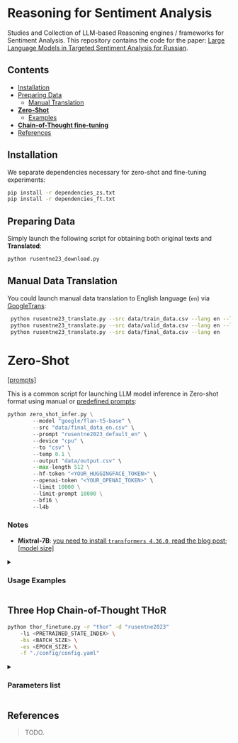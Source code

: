 # Reasoning for Sentiment Analysis

Studies and Collection of LLM-based Reasoning engines / frameworks for Sentiment Analysis.
This repository contains the code for the paper:
[Large Language Models in Targeted Sentiment Analysis for Russian]().

## Contents

* [Installation](#installation)
* [Preparing Data](#preparing-data)
    * [Manual Translation](#manual-data-translation)
* [**Zero-Shot**](#zero-shot)
    * [Examples](#usage-examples)
* [**Chain-of-Thought fine-tuning**](#three-hop-chain-of-thought-thor)
* [References](#references)

## Installation

We separate dependencies necessary for zero-shot and fine-tuning experiments:
```bash
pip install -r dependencies_zs.txt
pip install -r dependencies_ft.txt
```

## Preparing Data 

Simply launch the following script for obtaining both original texts and **Translated**:
```bash
python rusentne23_download.py
```

## Manual Data Translation
You could launch manual data translation to English language (`en`) via [GoogleTrans](https://github.com/ssut/py-googletrans):
```bash
 python rusentne23_translate.py --src data/train_data.csv --lang en --label
 python rusentne23_translate.py --src data/valid_data.csv --lang en --label
 python rusentne23_translate.py --src data/final_data.csv --lang en
 ```

# Zero-Shot

[[prompts]](utils_prompt.py)

This is a common script for launching LLM model inference in Zero-shot format using manual or 
[predefined prompts](utils_prompt.py):

```python
python zero_shot_infer.py \
        --model "google/flan-t5-base" \
        --src "data/final_data_en.csv" \
        --prompt "rusentne2023_default_en" \
        --device "cpu" \
        --to "csv" \
        --temp 0.1 \
        --output "data/output.csv" \
        --max-length 512 \
        --hf-token "<YOUR_HUGGINGFACE_TOKEN>" \
        --openai-token "<YOUR_OPENAI_TOKEN>" \
        --limit 10000 \
        --limit-prompt 10000 \
        --bf16 \
        --l4b
```

### Notes

* **Mixtral-7B**: [you need to install `transformers 4.36.0`, read the blog post](https://huggingface.co/mistralai/Mixtral-8x7B-Instruct-v0.1/discussions/9); 
  [[model size]](https://huggingface.co/mistralai/Mixtral-8x7B-Instruct-v0.1/discussions/3#657721f02eb103d91fd044f1)


<details>
<summary>

### Usage Examples

</summary>

#### Chat mode

Simply setup `model` name and `device` you wish to use for launching model.

```bash
python zero_shot_infer.py --model google/flan-t5-base --device cpu
```

#### Inference with the predefined prompt 

Use the `prompt` command for passing the [predefined prompt](utils_prompt.py) or textual prompt that involves the `{text}` information. 

```bash
python zero_shot_infer.py --model google/flan-t5-small \
    --device cpu --src data/final_data_en.csv --prompt 'rusentrel2023_default_en'
```

#### Zero-Shot CoT 
[![arXiv](https://img.shields.io/badge/arXiv-2205.11916-b31b1b.svg)](https://arxiv.org/abs/2205.11916)

The application of Two-hop chain-of-thought concept for `Mistral-7B` model:

```bash
# Step 1.
python zero_shot_infer.py --model mistralai/Mistral-7B-Instruct-v0.1 \
    --src data/final_data_en.csv \
    --prompt "What's the attitude of the sentence '{sentence}' to the target '{entity}'? Let's think step by step." \
    --output "zeroshot-cot-hop1-{model}.csv"
# Step 2.
python zero_shot_infer.py --model mistralai/Mistral-7B-Instruct-v0.1 \ 
    --src "zeroshot-cot-hop1-{model}.csv" \
    --prompt "{prompt}{response}. Therefore the sentiment class (positive, negative, neutral) is"
```

#### OpenAI models

Use the `model` parameter prefixed by `openai:`, followed by 
[model names](https://github.com/nicolay-r/Reasoning-for-Sentiment-Analysis-Framework/blob/b8e588e4722c27c88acd33bbaeabeee00a903688/zero_shot_infer.py#L63-L79) 
as follows:

```bash
python zero_shot_infer.py --model "openai:gpt-3.5-turbo-1106" \
    --src "data/final_data_en.csv" --prompt "rusentrel2023_default_en_short" \
    --max-length 75 --limit 5
```

</details>

## Three Hop Chain-of-Thought THoR  

```bash
python thor_finetune.py -r "thor" -d "rusentne2023" 
    -li <PRETRAINED_STATE_INDEX> \
    -bs <BATCH_SIZE> \
    -es <EPOCH_SIZE> \
    -f "./config/config.yaml" 
```

<details>
<summary>

### Parameters list
</summary>

* `-c`, `--cuda_index`: Index of the GPU to use for computation (default: `0`).
* `-d`, `--data_name`: Name of the dataset. Choices are `state_se24` or `cause_se24`.
* `-r`, `--reasoning`: Specifies the reasoning mode, with one-step prompt or multi-step thor mode.
* `-li`, `--load_iter`: load a state on specific index from the same `data_name` resource (default: `-1`, not applicable.)
* `-lp`, `--load_path`: load a state on specific path.
* `-p`, `--instruct`: instructive prompt for `prompt` training engine that involves `target` parameter only"
* `-es`, `--epoch_size`: amount of training epochs (default: `1`)
* `-bs`, `--batch_size`: size of the batch (default: `None`)
* `-lr`, `--bert_lr`: learning rate (default=`2e-4`)
* `-t`, `--temperature`: temperature (default=gen_config.temperature)
* `-v`, `--validate`: running under zero-shot mode on `valid` set.
* `-i`, `--infer_iter`: running inference on `test` dataset to form answers.
* `-f`, `--config`: Specifies the location of [config.yaml](config/config.yaml) file.

Configure more parameters in [config.yaml](config/config.yaml) file.

</details>


## References

> TODO.